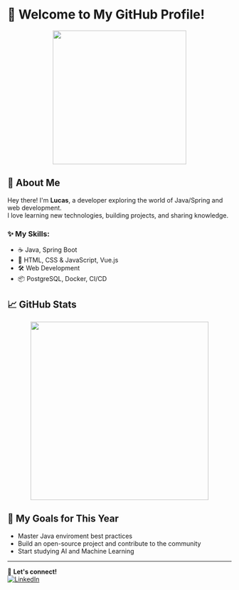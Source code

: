 # 🚀 Welcome to My GitHub Profile!

<div align="center">
  <img src="https://media.giphy.com/media/QTfX9Ejfra3ZmNxh6B/giphy.gif" width="300">
</div>

## 👋 About Me
Hey there! I'm **Lucas**, a developer exploring the world of Java/Spring and web development.  
I love learning new technologies, building projects, and sharing knowledge.

### ✨ My Skills:
- ☕ Java, Spring Boot
- 🎨 HTML, CSS & JavaScript, Vue.js
- 🛠️ Web Development
- 📦 PostgreSQL, Docker, CI/CD

## 📈 GitHub Stats
<div align="center">
  <img src="https://github-readme-stats.vercel.app/api?username=Luqueze&show_icons=true&theme=tokyonight&hide=contribs,stars" width="400">
</div>

## 🎯 My Goals for This Year
- Master Java enviroment best practices 
- Build an open-source project and contribute to the community 
- Start studying AI and Machine Learning 

---

🔗 **Let's connect!**  
[![LinkedIn](https://img.shields.io/badge/LinkedIn-Profile-blue?style=flat&logo=linkedin)](https://www.linkedin.com/in/lucas-caldeira-b756231a7/)
